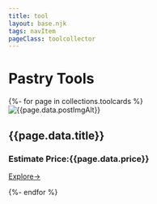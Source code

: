 ```yaml
---
title: tool
layout: base.njk
tags: navItem
pageClass: toolcollector
---
```

 <h1 class="toolstitle">Pastry Tools</h1> 
     <selection class="tools-card">  
{%- for page in collections.toolcards %}
<div class="toolmaincontainer">
  <div class="toolmaincard">
   <div class="imgBx">
   <img src="{{page.data.postImg}}" alt="{{page.data.postImgAlt}}" >
        </div>
  <div class="contentBx">
      <h2 class="project-title">{{page.data.title}}</h2>
      <div class="price">
        <h3 class="project-price">Estimate Price:{{page.data.price}}</h2> 
      </div>
      <a href="{{page.url}}">Explore<span>&rarr;</span></a>
  </div>
  </div>
</div>

{%- endfor %}
  </selection>


